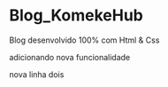 # Blog_KomekeHub
 Blog desenvolvido 100% com Html & Css

 adicionando nova funcionalidade

 nova linha dois
